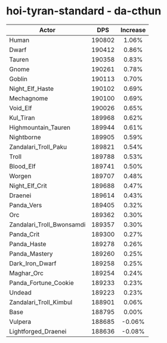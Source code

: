 # hoi-tyran-standard - da-cthun
| Actor | DPS | Increase |
|---|:---:|:---:|
|Human|190802|1.06%|
|Dwarf|190412|0.86%|
|Tauren|190358|0.83%|
|Gnome|190261|0.78%|
|Goblin|190113|0.70%|
|Night_Elf_Haste|190102|0.69%|
|Mechagnome|190100|0.69%|
|Void_Elf|190026|0.65%|
|Kul_Tiran|189968|0.62%|
|Highmountain_Tauren|189944|0.61%|
|Nightborne|189905|0.59%|
|Zandalari_Troll_Paku|189821|0.54%|
|Troll|189788|0.53%|
|Blood_Elf|189741|0.50%|
|Worgen|189707|0.48%|
|Night_Elf_Crit|189688|0.47%|
|Draenei|189614|0.43%|
|Panda_Vers|189405|0.32%|
|Orc|189362|0.30%|
|Zandalari_Troll_Bwonsamdi|189357|0.30%|
|Panda_Crit|189300|0.27%|
|Panda_Haste|189278|0.26%|
|Panda_Mastery|189260|0.25%|
|Dark_Iron_Dwarf|189258|0.25%|
|Maghar_Orc|189254|0.24%|
|Panda_Fortune_Cookie|189233|0.23%|
|Undead|189223|0.23%|
|Zandalari_Troll_Kimbul|188901|0.06%|
|Base|188795|0.00%|
|Vulpera|188685|-0.06%|
|Lightforged_Draenei|188636|-0.08%|
